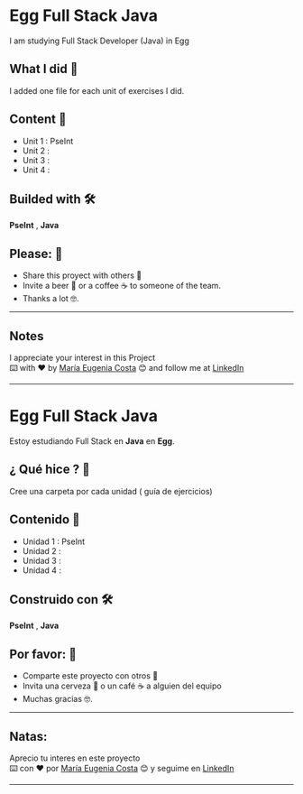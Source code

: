 # Egg Full Stack Java

I am studying Full Stack Developer (Java) in Egg

## What I did 🚀

I added one file for each unit of exercises I did.


## Content 🚀

   * Unit 1 : PseInt
   * Unit 2 :
   * Unit 3 :
   * Unit 4 :

## Builded with 🛠️

**PseInt** ,  **Java** 
 

## Please: 🎁

* Share this proyect with others 📢
* Invite a beer 🍺 or a coffee ☕  to someone of the team. 
* Thanks a lot 🤓.

---
## Notes
I appreciate your interest in this Project <br/>
⌨️ with ❤️ by [María Eugenia Costa](https://github.com/eugenia1984) 😊 and follow me at [LinkedIn]( http://www.linkedin.com/in/maríaeugeniacosta)

---

# Egg Full Stack Java

Estoy estudiando Full Stack en **Java** en **Egg**.

## ¿ Qué hice ? 🚀

Cree una carpeta por cada unidad ( guía de ejercicios)


## Contenido 🚀

   * Unidad 1 : PseInt
   * Unidad 2 :
   * Unidad 3 :
   * Unidad 4 :

## Construido con 🛠️

**PseInt** ,  **Java** 
 

## Por favor: 🎁

* Comparte este proyecto con otros 📢
* Invita una cerveza 🍺 o un café ☕ a alguien del equipo
* Muchas gracias 🤓.

---
## Natas:
Aprecio tu interes en este proyecto <br/>
⌨️ con ❤️ por [María Eugenia Costa](https://github.com/eugenia1984) 😊 y seguime en  [LinkedIn](http://www.linkedin.com/in/maríaeugeniacosta)

---

